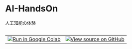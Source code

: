# AI-HandsOn
人工知能の体験
<table class="tfo-notebook-buttons" align="left">
  <td>
    <a target="_blank" href="https://colab.research.google.com/github/oorora67/AI-HandsOn/blob/master/AI.ipynb"><img src="https://www.tensorflow.org/images/colab_logo_32px.png" />Run in Google Colab</a>
  </td>
  <td>
    <a target="_blank" href="https://github.com/oorora67/AI-HandsOn/blob/master/AI.ipynb"><img src="https://www.tensorflow.org/images/GitHub-Mark-32px.png" />View source on GitHub</a>
  </td>
</table>
